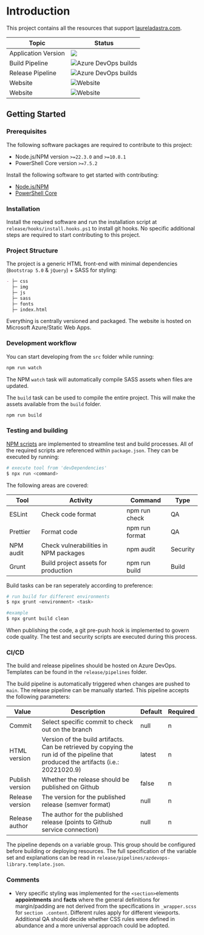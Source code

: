 # Introduction

This project contains all the resources that support [laureladastra.com](https://laureladastra.com).

| Topic               | Status                                                                                                                                                                                   |
| ------------------- | ---------------------------------------------------------------------------------------------------------------------------------------------------------------------------------------- |
| Application Version | [<img src="https://img.shields.io/badge/version-2.0.0-blue.svg">](html/package.json)                                                                                                     |
| Build Pipeline      | ![Azure DevOps builds](https://img.shields.io/azure-devops/build/quantaleap/Product%20Development/49?label=laureladastra.homepage-html)                                                  |
| Release Pipeline    | ![Azure DevOps builds](https://img.shields.io/azure-devops/build/quantaleap/6206cff7-06ac-401d-988d-bf459fd9dedb/50?label=laureladastra.homepage)                                        |
| Website             | ![Website](https://img.shields.io/website?down_message=down&label=development%20&up_message=up&url=https%3A%2F%2Fwonderful-grass-0ec289e03-development.westeurope.4.azurestaticapps.net) |
| Website             | ![Website](https://img.shields.io/website?down_message=down&label=production&up_message=up&url=https%3A%2F%2Fwonderful-grass-0ec289e03.4.azurestaticapps.net)                            |

## Getting Started

### Prerequisites

The following software packages are required to contribute to this project:

- Node.js/NPM version `>=22.3.0` and `>=10.8.1`
- PowerShell Core version `>=7.5.2`

Install the following software to get started with contributing:

- [Node.js/NPM](https://nodejs.org/en/)
- [PowerShell Core](https://github.com/PowerShell/PowerShell)

### Installation

Install the required software and run the installation script at `release/hooks/install.hooks.ps1` to install git hooks. No specific additional steps are required to start contributing to this project.

### Project Structure

The project is a generic HTML front-end with minimal dependencies (`Bootstrap 5.0` & `jQuery`) + SASS for styling:

```markdown
- ├─ css
  ├─ img
  ├─ js
  ├─ sass
  ├─ fonts
  ├─ index.html
```

Everything is centrally versioned and packaged. The website is hosted on Microsoft Azure/Static Web Apps.

### Development workflow

You can start developing from the `src` folder while running:

```bash
npm run watch
```

The NPM `watch` task will automatically compile SASS assets when files are updated.

The `build` task can be used to compile the entire project. This will make the assets available from the `build` folder.

```bash
npm run build
```

### Testing and building

[NPM scripts](https://docs.npmjs.com/cli/v6/using-npm/scripts) are implemented to streamline test and build processes. All of the required scripts are referenced within `package.json`. They can be executed by running:

```bash
# execute tool from 'devDependencies'
$ npx run <command>
```

The following areas are covered:

| Tool      | Activity                              | Command        | Type     |
| --------- | ------------------------------------- | -------------- | -------- |
| ESLint    | Check code format                     | npm run check  | QA       |
| Prettier  | Format code                           | npm run format | QA       |
| NPM audit | Check vulnerabilities in NPM packages | npm audit      | Security |
| Grunt     | Build project assets for production   | npm run build  | Build    |

Build tasks can be ran seperately according to preference:

```bash
# run build for different environments
$ npx grunt <environment> <task>

#example
$ npx grunt build clean
```

When publishing the code, a git pre-push hook is implemented to govern code quality. The test and security scripts are executed during this process.

### CI/CD

The build and release pipelines should be hosted on Azure DevOps. Templates can be found in the `release/pipelines` folder.

The build pipeline is automatically triggered when changes are pushed to `main`. The release pipeline can be manually started. This pipeline accepts the following parameters:

| Value           | Description                                                                                                                           | Default | Required |
| --------------- | ------------------------------------------------------------------------------------------------------------------------------------- | ------- | -------- |
| Commit          | Select specific commit to check out on the branch                                                                                     | null    | n        |
| HTML version    | Version of the build artifacts. Can be retrieved by copying the run id of the pipeline that produced the artifacts (i.e.: 20221020.9) | latest  | n        |
| Publish version | Whether the release should be published on Github                                                                                     | false   | n        |
| Release version | The version for the published release (semver format)                                                                                 | null    | n        |
| Release author  | The author for the published release (points to Github service connection)                                                            | null    | n        |

The pipeline depends on a variable group. This group should be configured before building or deploying resources. The full specification of the variable set and explanations can be read in `release/pipelines/azdevops-library.template.json`.

### Comments

- Very specific styling was implemented for the `<section>`elements **appointments** and **facts** where the general definitions for margin/padding are not derived from the specifications in `_wrapper.scss` for `section .content`. Different rules apply for different viewports. Additional QA should decide whether CSS rules were defined in abundance and a more universal approach could be adopted.
